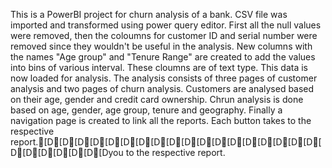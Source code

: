 
This is a PowerBI project for churn analysis of a bank.
CSV file was imported and transformed using power query editor.
First all the null values were removed, then the coloumns for customer ID and serial number were removed since they wouldn't be useful in the analysis.
New columns with the names "Age group" and "Tenure Range" are created to add the values into bins of various interval. These cloumns are of text type.
This data is now loaded for analysis.
The analysis consists of three pages of customer analysis and two pages of churn analysis.
Customers are analysed based on their age, gender and credit card ownership.
Chrun analysis is done based on age, gender, age group, tenure and geography.
Finally a navigation page is created to link all the reports. Each button takes to the respective report.[D[D[D[D[D[D[D[D[D[D[D[D[D[D[D[D[D[D[D[D[D[D[D[D[Dyou to the respective report.







